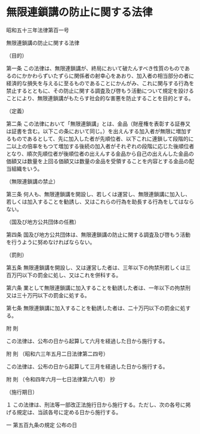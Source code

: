 # 無限連鎖講の防止に関する法律

昭和五十三年法律第百一号

無限連鎖講の防止に関する法律

（目的）

第一条 この法律は、無限連鎖講が、終局において破たんすべき性質のものであるのにかかわらずいたずらに関係者の射幸心をあおり、加入者の相当部分の者に経済的な損失を与えるに至るものであることにかんがみ、これに関与する行為を禁止するとともに、その防止に関する調査及び啓もう活動について規定を設けることにより、無限連鎖講がもたらす社会的な害悪を防止することを目的とする。

（定義）

第二条 この法律において「無限連鎖講」とは、金品（財産権を表彰する証券又は証書を含む。以下この条において同じ。）を出えんする加入者が無限に増加するものであるとして、先に加入した者が先順位者、以下これに連鎖して段階的に二以上の倍率をもつて増加する後続の加入者がそれぞれの段階に応じた後順位者となり、順次先順位者が後順位者の出えんする金品から自己の出えんした金品の価額又は数量を上回る価額又は数量の金品を受領することを内容とする金品の配当組織をいう。

（無限連鎖講の禁止）

第三条 何人も、無限連鎖講を開設し、若しくは運営し、無限連鎖講に加入し、若しくは加入することを勧誘し、又はこれらの行為を助長する行為をしてはならない。

（国及び地方公共団体の任務）

第四条 国及び地方公共団体は、無限連鎖講の防止に関する調査及び啓もう活動を行うように努めなければならない。

（罰則）

第五条 無限連鎖講を開設し、又は運営した者は、三年以下の拘禁刑若しくは三百万円以下の罰金に処し、又はこれを併科する。

第六条 業として無限連鎖講に加入することを勧誘した者は、一年以下の拘禁刑又は三十万円以下の罰金に処する。

第七条 無限連鎖講に加入することを勧誘した者は、二十万円以下の罰金に処する。

附 則

この法律は、公布の日から起算して六月を経過した日から施行する。

附 則 （昭和六三年五月二日法律第二四号）

この法律は、公布の日から起算して三月を経過した日から施行する。

附 則 （令和四年六月一七日法律第六八号） 抄

（施行期日）

１ この法律は、刑法等一部改正法施行日から施行する。ただし、次の各号に掲げる規定は、当該各号に定める日から施行する。

一 第五百九条の規定 公布の日
